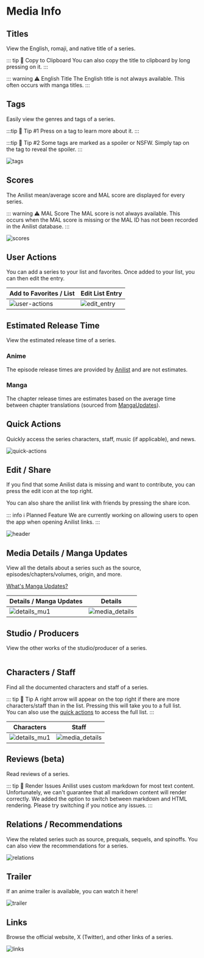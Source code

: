 

<script setup>
import { withBase, useData } from 'vitepress'

const { isDark } = useData();

</script>



# Media Info

## Titles

View the English, romaji, and native title of a series. 

::: tip 📌 Copy to Clipboard
You can also copy the title to clipboard by long pressing on it.
:::

::: warning ⚠️ English Title
The English title is not always available. This often occurs with manga titles.
:::

## Tags
Easily view the genres and tags of a series.

:::tip 📌 Tip #1
Press on a tag to learn more about it.
:::

:::tip 📌 Tip #2
Some tags are marked as a spoiler or NSFW. Simply tap on the tag to reveal the spoiler.
:::

![tags](./tags.png)

## Scores
The Anilist mean/average score and MAL score are displayed for every series.

::: warning ⚠️ MAL Score
The MAL score is not always available. This occurs when the MAL score is missing or the MAL ID has not been recorded in the Anilist database.
:::

![scores](./scores.png)

## User Actions
You can add a series to your list and favorites. Once added to your list, you can then edit the entry.

| Add to Favorites / List             | Edit List Entry                 |
| ----------------------------------- | ------------------------------- |
| ![user-actions](./actions-dark.png) | ![edit_entry](./edit_entry.png) |

## Estimated Release Time
View the estimated release time of a series.

### Anime
The episode release times are provided by [Anilist](./../../../sources/index.md#anilist) and are not estimates.

### Manga
The chapter release times are estimates based on the average time between chapter translations (sourced from [MangaUpdates](../../../sources/index.md#manga-updates)). 

## Quick Actions
Quickly access the series characters, staff, music (if applicable), and news.

![quick-actions](./quick-actions.png)

## Edit / Share

If you find that some Anilist data is missing and want to contribute, you can press the edit icon at the top right.

You can also share the anilist link with friends by pressing the share icon.

::: info ℹ️ Planned Feature
We are currently working on allowing users to open the app when opening Anilist links.
:::

![header](./header.png)

## Media Details / Manga Updates
View all the details about a series such as the source, episodes/chapters/volumes, origin, and more.

[What's Manga Updates?](../../mangaupdates/)

| Details / Manga Updates           | Details                               |
| --------------------------------- | ------------------------------------- |
| ![details_mu1](./details_mu1.png) | ![media_details](./media_details.png) |

## Studio / Producers
View the other works of the studio/producer of a series.

<img :src="isDark ? './studio-dark.png' : './studio-light.png'" />

## Characters / Staff
Find all the documented characters and staff of a series.

::: tip 📌 Tip
A right arrow will appear on the top right if there are more characters/staff than in the list. Pressing this will take you to a full list.  
You can also use the [quick actions](#quick-actions) to access the full list.
:::

| Characters                      | Staff                              |
| ------------------------------- | ---------------------------------- |
| ![details_mu1](./char_list.png) | ![media_details](./staff_list.png) |


## Reviews (beta)
Read reviews of a series.

::: tip 📌 Render Issues
Anilist uses custom markdown for most text content. Unfortunately, we can't guarantee that all markdown content will render correctly. We added the option to switch between markdown and HTML rendering. Please try switching if you notice any issues.
::: 

## Relations / Recommendations
View the related series such as source, prequals, sequels, and spinoffs. You can also view the recommendations for a series.

![relations](./relations.png)

## Trailer
If an anime trailer is available, you can watch it here!

![trailer](./trailer.png)

## Links
Browse the official website, X (Twitter), and other links of a series.

![links](./links.png)
